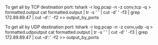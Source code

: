 To get all by TCP destination port:
tshark -r log.pcap -n -z conv,tcp -q > formatted.output
cat formatted.output | tr -s ' ' | cut -d' ' -f3 | grep 172.89.89.47 | cut -d':' -f2  >> output_by_ports

To get all by UDP destination port:
tshark -r log.pcap -n -z conv,udp -q > formatted.udpoutput
cat formatted.output | tr -s ' ' | cut -d' ' -f3 | grep 172.89.89.47 | cut -d':' -f2  >> output_by_ports